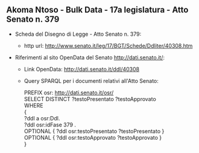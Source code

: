 ## Akoma Ntoso - Bulk Data - 17a legislatura - Atto Senato n. 379 ##

* Scheda del Disegno di Legge - Atto Senato n. 379:
	* http url: http://www.senato.it/leg/17/BGT/Schede/Ddliter/40308.htm

* Riferimenti al sito OpenData del Senato http://dati.senato.it/:
	* Link OpenData: http://dati.senato.it/ddl/40308
	* Query SPARQL per i documenti relativi all'Atto Senato:

        PREFIX osr: <http://dati.senato.it/osr/>  
		SELECT DISTINCT ?testoPresentato ?testoApprovato  
		WHERE  
		{  
		    ?ddl a osr:Ddl.  
		    ?ddl osr:idFase 379 .  
		    OPTIONAL { ?ddl osr:testoPresentato ?testoPresentato }  
		    OPTIONAL { ?ddl osr:testoApprovato ?testoApprovato }  
		}
		